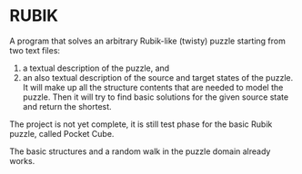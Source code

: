 # RUBIK

 A program that solves an arbitrary Rubik-like (twisty) puzzle starting from two text files:
 1. a textual description of the puzzle, and
 2. an also textual description of the source and target states of the puzzle.
 It will make up all the structure contents that are needed to model the puzzle.
 Then it will try to find basic solutions for the given source state and return the shortest.
 
 The project is not yet complete, it is still test phase for the basic Rubik puzzle, called Pocket Cube.

 The basic structures and a random walk in the puzzle domain already works.